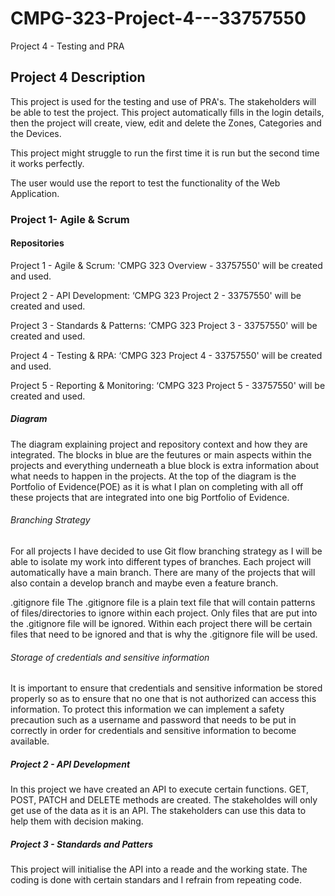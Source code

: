 # CMPG-323-Project-4---33757550
Project 4 - Testing and PRA

## Project 4 Description

This project is used for the testing and use of PRA's. The stakeholders will be able to test the project. This project automatically fills in the login details, then the project will create, view, edit and delete the Zones, Categories and the Devices.

This project might struggle to run the first time it is run but the second time it works perfectly.

The user would use the report to test the functionality of the Web Application.

### Project 1- Agile & Scrum

#### Repositories
Project 1 - Agile & Scrum: 'CMPG 323 Overview - 33757550' will be created and used.

Project 2 - API Development: ‘CMPG 323 Project 2 - 33757550' will be created and used.

Project 3 - Standards & Patterns: ‘CMPG 323 Project 3 - 33757550' will be created and used.

Project 4 - Testing & RPA: ‘CMPG 323 Project 4 - 33757550' will be created and used.

Project 5 - Reporting & Monitoring: ‘CMPG 323 Project 5 - 33757550' will be created and used.

##### Diagram
The diagram explaining project and repository context and how they are integrated. The blocks in blue are the feutures or main aspects within the projects and everything underneath a blue block is extra information about what needs to happen in the projects. At the top of the diagram is the Portfolio of Evidence(POE) as it is what I plan on completing with all off these projects that are integrated into one big Portfolio of Evidence.



###### Branching Strategy
For all projects I have decided to use Git flow branching strategy as I will be able to isolate my work into different types of branches. Each project will automatically have a main branch. There are many of the projects that will also contain a develop branch and maybe even a feature branch.

.gitignore file
The .gitignore file is a plain text file that will contain patterns of files/directories to ignore within each project. Only files that are put into the .gitignore file will be ignored. Within each project there will be certain files that need to be ignored and that is why the .gitignore file will be used.

###### Storage of credentials and sensitive information
It is important to ensure that credentials and sensitive information be stored properly so as to ensure that no one that is not authorized can access this information. To protect this information we can implement a safety precaution such as a username and password that needs to be put in correctly in order for credentials and sensitive information to become available. 

##### Project 2 - API Development

In this project we have created an API to execute certain functions. GET, POST, PATCH and DELETE methods are created. The stakeholdes will only get use of the data as it is an API. The stakeholders can use this data to help them with decision making.

##### Project 3 - Standards and Patters

This project will initialise the API into a reade and the working state. The coding is done with certain standars and I refrain from repeating code.